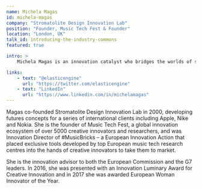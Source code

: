 ```yaml
---
name: Michela Magas
id: michela-magas
company: "Stromatolite Design Innovation Lab"
position: "Founder, Music Tech Fest & Founder"
location: "London, UK"
talk_id: introducing-the-industry-commons
featured: true

intro: >
    Michela Magas is an innovation catalyst who bridges the worlds of science and art, design and technology, and academic research and industry, with a track record of over 20 years of innovation.

links:
    - text: "@elasticengine"
      url: "https://twitter.com/elasticengine"
    - text: "LinkedIn"
      url: "https://www.linkedin.com/in/michelamagas"
---
```


Magas co-founded Stromatolite Design Innovation Lab in 2000, developing futures concepts for a series of international clients including Apple, Nike and Nokia. She is the founder of Music Tech Fest, a global innovation ecosystem of over 5000 creative innovators and researchers, and was Innovation Director of #MusicBricks – a European Innovation Action that placed exclusive tools developed by top European music tech research centres into the hands of creative innovators to take them to market.

She is the innovation advisor to both the European Commission and the G7 leaders. In 2016, she was presented with an Innovation Luminary Award for Creative Innovation and in 2017 she was awarded European Woman Innovator of the Year.
